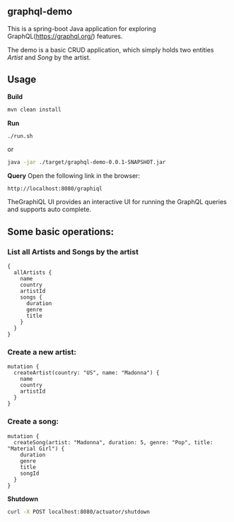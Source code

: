## graphql-demo
This is a spring-boot Java application for exploring GraphQL(https://graphql.org/) features.

The demo is a basic CRUD application, which simply holds two entities *Artist* and *Song* by the artist. 

## Usage

__Build__
```bash
mvn clean install
```
__Run__

```bash
./run.sh
```

or
```bash
java -jar ./target/graphql-demo-0.0.1-SNAPSHOT.jar
```

__Query__
Open the following link in the browser:

```
http://localhost:8080/graphiql
```
TheGraphiQL UI provides an interactive UI for running the GraphQL queries and supports auto complete.

## Some basic operations:

### List all Artists and Songs by the artist
```
{
  allArtists {
    name
    country
    artistId
    songs {
      duration
      genre
      title
    }
  }
}
```

### Create a new artist:
```
mutation {
  createArtist(country: "US", name: "Madonna") {
    name
    country
    artistId
  }
}
```

### Create a song:
```
mutation {
  createSong(artist: "Madonna", duration: 5, genre: "Pop", title: "Material Girl") {
    duration
    genre
    title
    songId
  }
}
```

__Shutdown__
```bash
curl -X POST localhost:8080/actuator/shutdown
```
